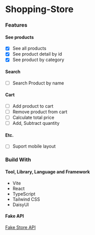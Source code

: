 # Shopping-Store

### Features

#### See products

- [x] See all products
- [x] See product detail by id
- [x] See product by category

#### Search

- [ ] Search Product by name

#### Cart

- [ ] Add product to cart
- [ ] Remove product from cart
- [ ] Calculate total price
- [ ] Add, Subtract quantity

#### Etc.

- [ ] Suport mobile layout

### Build With

#### Tool, Library, Language and Framework

- Vite
- React
- TypeScript
- Tailwind CSS
- DaisyUI

#### Fake API

[Fake Store API](https://fakestoreapi.com/)
